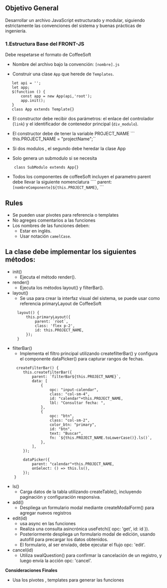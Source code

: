 ## Objetivo General
Desarrollar un archivo JavaScript estructurado y modular, siguiendo estrictamente las convenciones del sistema y buenas prácticas de ingeniería.


### 1.Estructura Base del FRONT-JS
Debe respetarse el formato de CoffeeSoft
- Nombre del archivo bajo la convención:
  `[nombre].js`

- Construir una clase `App` que herede de `Templates`.
 ```JS
    let api = '';
    let app;
    $(function () {
        const app = new App(api,'root');
        app.init();
    }
    class App extends Template{}
  ```
- El constructor debe recibir dos parámetros: el enlace del controlador (`link`) y el identificador de contenedor principal (`div_modulo`).
- El constructor debe de tener la variable PROJECT_NAME
``` this.PROJECT_NAME = "projectName";``

- Si dos modulos , el segundo debe heredar la clase App
- Solo genera un submodulo si se necesita
```JS
    class SubModulo extends App{}
```

- Todos los componentes de coffeeSoft incluyen el parametro parent
debe llevar la siguiente nomenclatura
````   parent: `[nombreComponente]${this.PROJECT_NAME}`, ```


## Rules
- Se pueden usar pivotes para referencia o templates
- No agreges comentarios a las funciones
- Los nombres de las funciones deben:
  - Estar en inglés.
  - Usar notación `camelCase`.


## La clase debe implementar los siguientes métodos:

- init()
  - Ejecuta el método render().
- render()
  - Ejecuta los métodos layout() y filterBar().
- layout()
  - Se usa para crear la interfaz visual del sistema, se puede usar como referencia primaryLayout de CoffeeSoft
  ```JS
    layout() {
        this.primaryLayout({
            parent: `root`,
            class: 'flex p-2',
            id: this.PROJECT_NAME,
        });
    }
  ```
- filterBar()
  - Implementa el filtro principal utilizando createfilterBar() y configura el componente dataPicker() para capturar rangos de fechas.
```JS
     createFilterBar() {
        this.createfilterBar({
            parent: `filterBar${this.PROJECT_NAME}`,
            data: [
                {
                    opc: "input-calendar",
                    class: "col-sm-4",
                    id: "calendar"+this.PROJECT_NAME,
                    lbl: "Consultar fecha: ",
                },
                {
                    opc: "btn",
                    class: "col-sm-2",
                    color_btn: "primary",
                    id: "btn",
                    text: "Buscar",
                    fn: `${this.PROJECT_NAME.toLowerCase()}.ls()`,
                },
            ],
        });

        dataPicker({
            parent: "calendar"+this.PROJECT_NAME,
            onSelect: () => this.ls(),
        });
    }

```

- ls()
  - Carga datos de la tabla utilizando createTable(), incluyendo paginación y configuración responsiva.
- add()
  - Despliega un formulario modal mediante createModalForm() para agregar nuevos registros
- edit(id)
  - usa async en las funciones
  - Realiza una consulta asincrónica useFetch({ opc: 'get', id: id }).
  - Posteriormente despliega un formulario modal de edición, usando autofill para precargar los datos obtenidos.
  - El formulario, al ser enviado, debe ejecutar el flujo opc: 'edit'.
- cancel(id)
  - Utiliza swalQuestion() para confirmar la cancelación de un registro, y luego envía la acción opc: 'cancel'.


**Consideraciones Finales**
- Usa los pivotes , templates para generar las funciones

